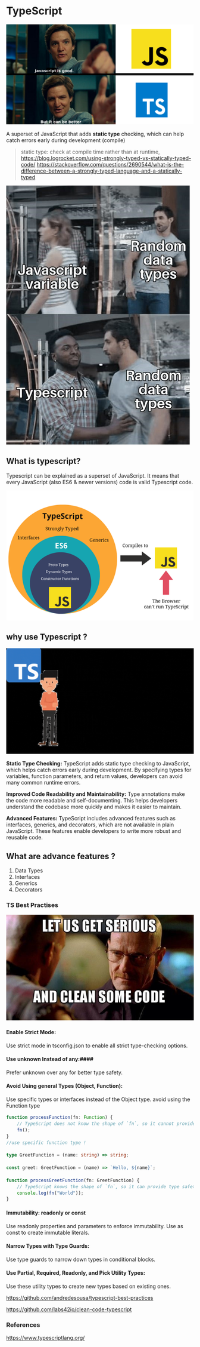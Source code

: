 # TypeScript #
![alt text](asset/ts2.png)

A superset of JavaScript that adds **static type** checking, which can help catch errors early during development (compile)
 
> static type: check at compile time rather than at runtime, 
> https://blog.logrocket.com/using-strongly-typed-vs-statically-typed-code/
> https://stackoverflow.com/questions/2690544/what-is-the-difference-between-a-strongly-typed-language-and-a-statically-typed

![alt text](asset/ts.jpg)

## What is typescript? ##

Typescript can be explained as a superset of JavaScript. It means that every JavaScript (also ES6 & newer versions)
code is valid Typescript code. 

![alt text](asset/ts3.png)


## why use Typescript ? ##

![alt text](asset/ts4.gif)

**Static Type Checking:**
TypeScript adds static type checking to JavaScript, which helps catch errors early during development. By specifying types for variables, function parameters, and return values, developers can avoid many common runtime errors.

**Improved Code Readability and Maintainability:** 
Type annotations make the code more readable and self-documenting. This helps developers understand the codebase more quickly and makes it easier to maintain.

**Advanced Features:**
TypeScript includes advanced features such as interfaces, generics, and decorators, which are not available in plain JavaScript. These features enable developers to write more robust and reusable code.

## What are advance features ? ##

1. Data Types
2. Interfaces
3. Generics
4. Decorators

### TS Best Practises ###

![alt text](asset/ts5.jpg)

#### Enable Strict Mode:  #### 
Use strict mode in tsconfig.json to enable all strict type-checking options.

#### Use unknown Instead of any:####
Prefer unknown over any for better type safety.

#### Avoid Using general Types (Object, Function): ####  
Use specific types or interfaces instead of the Object type.
avoid using the Function type
```typescript
function processFunction(fn: Function) {
    // TypeScript does not know the shape of `fn`, so it cannot provide type safety
    fn();
}
//use specific function type !

type GreetFunction = (name: string) => string;

const greet: GreetFunction = (name) => `Hello, ${name}`;

function processGreetFunction(fn: GreetFunction) {
    // TypeScript knows the shape of `fn`, so it can provide type safety
    console.log(fn("World"));
}

```

#### Immutability: readonly or const ####
Use readonly properties and parameters to enforce immutability.
Use as const to create immutable literals.

#### Narrow Types with Type Guards: ####

Use type guards to narrow down types in conditional blocks.

#### Use Partial, Required, Readonly, and Pick Utility Types: ####

Use these utility types to create new types based on existing ones.

https://github.com/andredesousa/typescript-best-practices

https://github.com/labs42io/clean-code-typescript


### References ###

https://www.typescriptlang.org/
